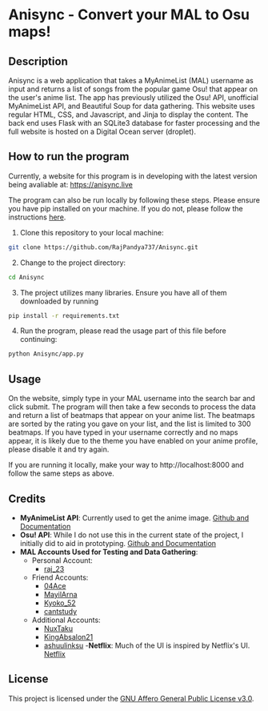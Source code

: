 # Anisync - Convert your MAL to Osu maps!

## Description

Anisync is a web application that takes a MyAnimeList (MAL) username as input and returns a list of songs from the popular game Osu! that appear on the user's anime list. The app has previously utilized the Osu! API, unofficial MyAnimeList API, and Beautiful Soup for data gathering. This website uses regular HTML, CSS, and Javascript, and Jinja to display the content. The back end uses Flask with an SQLite3 database for faster processing and the full website is hosted on a Digital Ocean server (droplet).

## How to run the program

Currently, a website for this program is in developing with the latest version being avaliable at: https://anisync.live

The program can also be run locally by following these steps. Please ensure you have pip installed on your machine. If you do not, please follow the instructions [here](https://pip.pypa.io/en/stable/installing/).

1. Clone this repository to your local machine:

```bash
git clone https://github.com/RajPandya737/Anisync.git
```

2. Change to the project directory:

```bash
cd Anisync
```

3. The project utilizes many libraries. Ensure you have all of them downloaded by running

```bash
pip install -r requirements.txt
```

4. Run the program, please read the usage part of this file before continuing:

```bash
python Anisync/app.py
```

## Usage

On the website, simply type in your MAL username into the search bar and click submit. The program will then take a few seconds to process the data and return a list of beatmaps that appear on your anime list. The beatmaps are sorted by the rating you gave on your list, and the list is limited to 300 beatmaps. If you have typed in your username correctly and no maps appear, it is likely due to the theme you have enabled on your anime profile, please disable it and try again.

If you are running it locally, make your way to http://localhost:8000 and follow the same steps as above.

## Credits

- **MyAnimeList API**: Currently used to get the anime image. [Github and Documentation](https://github.com/darenliang/mal-api)
- **Osu! API**: While I do not use this in the current state of the project, I initially did to aid in prototyping. [Github and Documentation](https://github.com/circleguard/ossapi)
- **MAL Accounts Used for Testing and Data Gathering**:
  - Personal Account:
    - [raj_23](https://myanimelist.net/profile/raj_23)
  - Friend Accounts:
    - [04Ace](https://myanimelist.net/profile/04Ace)
    - [MayilArna](https://myanimelist.net/profile/MayilArna)
    - [Kyoko_52](https://myanimelist.net/profile/Kyoko_52)
    - [cantstudy](https://myanimelist.net/profile/cantstudy)
  - Additional Accounts:
    - [NuxTaku](https://myanimelist.net/profile/NuxTaku)
    - [KingAbsalon21](https://myanimelist.net/profile/KingAbsalon21)
    - [ashuulinksu](https://myanimelist.net/profile/ashuulinksu)
-**Netflix**: Much of the UI is inspired by Netflix's UI. [Netflix](https://www.netflix.com/)


## License
This project is licensed under the [GNU Affero General Public License v3.0](LICENSE).
